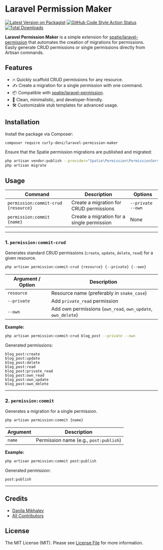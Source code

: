 # Laravel Permission Maker

[![Latest Version on Packagist](https://img.shields.io/packagist/v/curly-deni/laravel-permission-maker.svg?style=flat-square)](https://packagist.org/packages/curly-deni/laravel-permission-maker)
[![GitHub Code Style Action Status](https://img.shields.io/github/actions/workflow/status/curly-deni/laravel-permission-maker/fix-php-code-style-issues.yml?branch=main&label=code%20style&style=flat-square)](https://github.com/curly-deni/laravel-permission-maker/actions?query=workflow%3A"Fix+PHP+code+style+issues"+branch%3Amain)
[![Total Downloads](https://img.shields.io/packagist/dt/curly-deni/laravel-permission-maker.svg?style=flat-square)](https://packagist.org/packages/curly-deni/laravel-permission-maker)

**Laravel Permission Maker** is a simple extension for [spatie/laravel-permission](https://github.com/spatie/laravel-permission) that automates the creation of migrations for permissions.  
Easily generate CRUD permissions or single permissions directly from Artisan commands.

## Features

- 🔥 Quickly scaffold CRUD permissions for any resource.
- ✍️ Create a migration for a single permission with one command.
- 📦 Compatible with [spatie/laravel-permission](https://github.com/spatie/laravel-permission).
- 🚀 Clean, minimalistic, and developer-friendly.
- 🛠️ Customizable stub templates for advanced usage.

## Installation

Install the package via Composer:

```bash
composer require curly-deni/laravel-permission-maker
```

Ensure that the Spatie permission migrations are published and migrated:

```bash
php artisan vendor:publish --provider="Spatie\Permission\PermissionServiceProvider" --tag="permission-migrations"
php artisan migrate
```

## Usage

| Command                                | Description                                   | Options                              |
|----------------------------------------|-----------------------------------------------|--------------------------------------|
| `permission:commit-crud {resource}`    | Create a migration for CRUD permissions       | `--private` `--own`                  |
| `permission:commit {name}`             | Create a migration for a single permission    | None                                 |

---

### 1. `permission:commit-crud`

Generates standard CRUD permissions (`create`, `update`, `delete`, `read`) for a given resource.

```bash
php artisan permission:commit-crud {resource} {--private} {--own}
```

| Argument / Option | Description                                           |
|-------------------|-------------------------------------------------------|
| `resource`        | Resource name (preferably in `snake_case`)             |
| `--private`       | Add `private_read` permission                         |
| `--own`           | Add own permissions (`own_read`, `own_update`, `own_delete`) |

**Example:**

```bash
php artisan permission:commit-crud blog_post --private --own
```

Generated permissions:

```
blog_post:create
blog_post:update
blog_post:delete
blog_post:read
blog_post:private_read
blog_post:own_read
blog_post:own_update
blog_post:own_delete
```

---

### 2. `permission:commit`

Generates a migration for a single permission.

```bash
php artisan permission:commit {name}
```

| Argument | Description                        |
|----------|------------------------------------|
| `name`   | Permission name (e.g., `post:publish`) |

**Example:**

```bash
php artisan permission:commit post:publish
```

Generated permission:

```
post:publish
```

---

## Credits

- [Danila Mikhalev](https://github.com/curly-deni)
- [All Contributors](../../contributors)

## License

The MIT License (MIT). Please see [License File](LICENSE.md) for more information.
